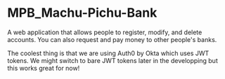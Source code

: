 # MPB_Machu-Pichu-Bank
A web application that allows people to register, modify, and delete accounts. You can also request and pay money to other people's banks.

The coolest thing is that we are using Auth0 by Okta which uses JWT tokens. We might switch to bare JWT tokens later in the developping but this works great for now!